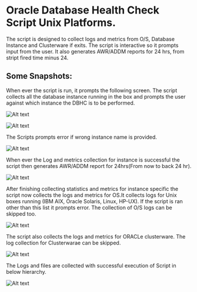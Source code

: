 # Oracle Database Health Check Script Unix Platforms.

The script is designed to collect logs and metrics from O/S, Database Instance and Clusterware if exits. The script is interactive so it prompts input from the user. It also generates AWR/ADDM reports for 24 hrs, from stript fired time minus 24. 

## Some Snapshots: 
When ever the script is run, it prompts the following screen. The script collects all the database instance running in the box and prompts the user against which instance the DBHC is to be performed.

![Alt text](img/1.png?raw=true "Run the DBHC script and select Instance.")

![Alt text](img/2.png?raw=true "Run the DBHC script and select Instance.")


The Scripts prompts error if wrong instance name is provided.

![Alt text](img/3.png?raw=true "Error When wrong instance name is provided.")


When ever the Log and metrics collection for instance is successful the script then generates AWR/ADDM report for 24hrs(From now to back 24 hr).

![Alt text](img/4.png?raw=true "Snapshot showing AWR/ADDM reports being generated.")


After finishing collecting statistics and metrics for instance specific the script now collects the logs and metrics for OS.It collects logs for Unix boxes running (IBM AIX, Oracle Solaris, Linux, HP-UX). If the script is ran other than this list it prompts error. The collection of O/S logs can be skipped too.

![Alt text](img/10.png?raw=true "Shapshot showing O/S log collecting and halted when wrong O/S choice is made.")


The script also collects the logs and metrics for ORACLe clusterware. The log collection for Clusterwarae can be skipped.

![Alt text](img/8.png?raw=true "Snapshot prompting to collect RAC logs.")

The Logs and files are collected with successful execution of Script in below hierarchy.

![Alt text](img/10.png?raw=true "Snapshot prompting to collect RAC logs.")
